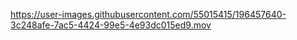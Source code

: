 

<p><TodoList></p>

https://user-images.githubusercontent.com/55015415/196457640-3c248afe-7ac5-4424-99e5-4e93dc015ed9.mov

